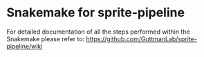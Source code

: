 # Snakemake for sprite-pipeline

For detailed documentation of all the steps performed within the Snakemake please refer to: https://github.com/GuttmanLab/sprite-pipeline/wiki

